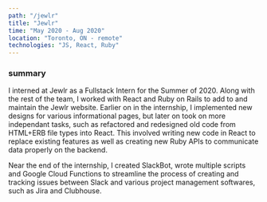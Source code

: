 ```yaml
---
path: "/jewlr"
title: "Jewlr"
time: "May 2020 - Aug 2020"
location: "Toronto, ON - remote"
technologies: "JS, React, Ruby"
---
```


### summary

I interned at Jewlr as a Fullstack Intern for the Summer of 2020. Along with the rest of the team, I worked with React and Ruby on Rails to add to and maintain the Jewlr website. Earlier on in the internship, I implemented new designs for various informational pages, but later on took on more independant tasks, such as refactored and redesigned old code from HTML+ERB file types into React. This involved writing new code in React to replace existing features as well as creating new Ruby APIs to communicate data properly on the backend. 

Near the end of the internship, I created SlackBot, wrote multiple scripts and Google Cloud Functions to streamline the process of creating and tracking issues between Slack and various project management softwares, such as Jira and Clubhouse.
